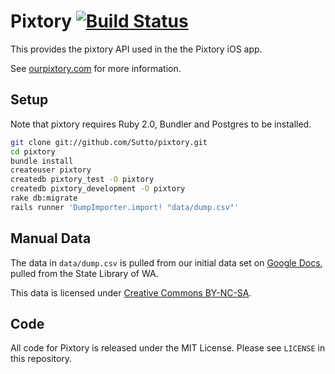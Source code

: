 # Pixtory [![Build Status](https://travis-ci.org/Sutto/pixtory.png)](https://travis-ci.org/Sutto/pixtory)


This provides the pixtory API used in the the Pixtory iOS app.

See [ourpixtory.com](http://ourpixtory.com/) for more information.

## Setup

Note that pixtory requires Ruby 2.0, Bundler and Postgres to be installed.

```bash
git clone git://github.com/Sutto/pixtory.git
cd pixtory
bundle install
createuser pixtory
createdb pixtory_test -O pixtory
createdb pixtory_development -O pixtory
rake db:migrate
rails runner 'DumpImporter.import! "data/dump.csv"'
```

## Manual Data

The data in `data/dump.csv` is pulled from our initial data set on [Google Docs](https://docs.google.com/spreadsheet/ccc?key=0AjnwWreDoXUKdDRDakRfQmRuVEQ0Rlo3M2F1ci1oUWc#gid=0), pulled from the State Library of WA.

This data is licensed under [Creative Commons BY-NC-SA](http://creativecommons.org/licenses/by-nc-sa/3.0/au/).

## Code

All code for Pixtory is released under the MIT License. Please see `LICENSE` in this repository.